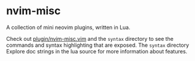 # nvim-misc

A collection of mini neovim plugins, written in Lua.

Check out [plugin/nvim-misc.vim](./plugin/nvim-misc.vim) and the `syntax`
directory to see the commands and syntax highlighting that are exposed. The
`syntax` directory Explore doc strings in the lua source for more information
about features.
